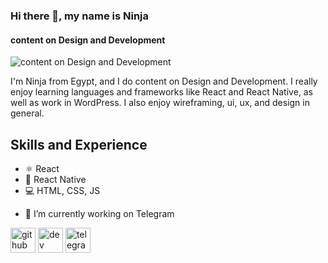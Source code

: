 ### Hi there 👋, my name is Ninja
#### content on Design and Development
![content on Design and Development](https://pbs.twimg.com/profile_banners/1315522647774695424/1631959657/600x200)

I'm Ninja from Egypt, and I do content on Design and Development. I really enjoy learning languages and frameworks like React and React Native, as well as work in WordPress. I also enjoy wireframing, ui, ux, and design in general.

## Skills and Experience
* ⚛ React
* 📱 React Native
* 💻 HTML, CSS, JS

- 🔭 I’m currently working on Telegram 


[<img src='https://cdn.jsdelivr.net/npm/simple-icons@3.0.1/icons/github.svg' alt='github' height='40'>](https://github.com/ninja1120)  [<img src='https://cdn.jsdelivr.net/npm/simple-icons@3.0.1/icons/dev-dot-to.svg' alt='dev' height='40'>](https://dev.to/ninja1120)  [<img src='https://cdn.jsdelivr.net/npm/simple-icons@3.0.1/icons/telegram.svg' alt='telegram' height='40'>](https://t.me/FUCK_YYOU)  

 
